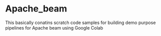 # Apache_beam

This basically conatins scratch code samples for building demo purpose pipelines for Apache beam using Google Colab
